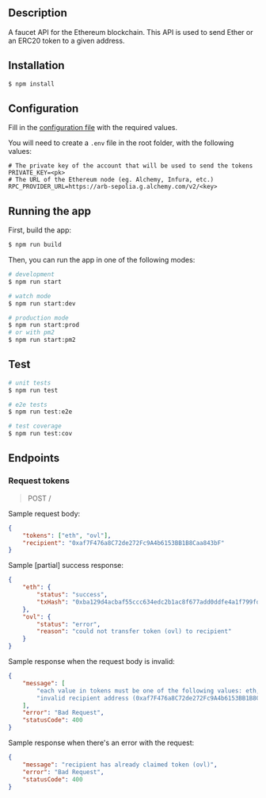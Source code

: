 ## Description

A faucet API for the Ethereum blockchain. This API is used to send Ether or an ERC20 token to a given address.

## Installation

```bash
$ npm install
```

## Configuration

Fill in the [configuration file](src/config/configuration.ts) with the required values.

You will need to create a `.env` file in the root folder, with the following values:

```env
# The private key of the account that will be used to send the tokens
PRIVATE_KEY=<pk>
# The URL of the Ethereum node (eg. Alchemy, Infura, etc.)
RPC_PROVIDER_URL=https://arb-sepolia.g.alchemy.com/v2/<key>
```

## Running the app

First, build the app:

```bash
$ npm run build
```

Then, you can run the app in one of the following modes:

```bash
# development
$ npm run start

# watch mode
$ npm run start:dev

# production mode
$ npm run start:prod
# or with pm2
$ npm run start:pm2
```

## Test

```bash
# unit tests
$ npm run test

# e2e tests
$ npm run test:e2e

# test coverage
$ npm run test:cov
```

## Endpoints

### Request tokens

> POST /

Sample request body:

```json
{
    "tokens": ["eth", "ovl"],
    "recipient": "0xaf7F476a8C72de272Fc9A4b6153BB1B8Caa843bF"
}
```

Sample [partial] success response:

```json
{
    "eth": {
        "status": "success",
        "txHash": "0xba129d4acbaf55ccc634edc2b1ac8f677add0ddfe4a1f799fda699ad73afa29f"
    },
    "ovl": {
        "status": "error",
        "reason": "could not transfer token (ovl) to recipient"
    }
}
```

Sample response when the request body is invalid:

```json
{
    "message": [
        "each value in tokens must be one of the following values: eth, ovl",
        "invalid recipient address (0xaf7F476a8C72de272Fc9A4b6153BB1B8Caa843b)"
    ],
    "error": "Bad Request",
    "statusCode": 400
}
```

Sample response when there's an error with the request:

```json
{
    "message": "recipient has already claimed token (ovl)",
    "error": "Bad Request",
    "statusCode": 400
}
```
